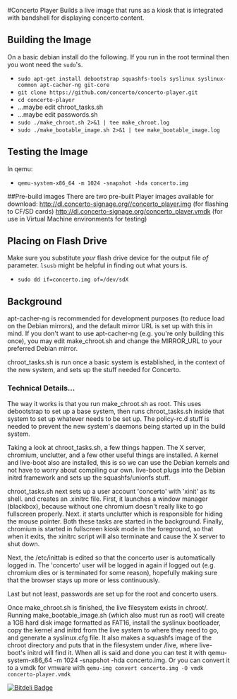 #Concerto Player
Builds a live image that runs as a kiosk that is integrated with bandshell for displaying concerto content.
## Building the Image
On a basic debian install do the following.  If you run in the root terminal then you wont need the `sudo`'s.
* `sudo apt-get install debootstrap squashfs-tools syslinux syslinux-common apt-cacher-ng git-core`
* `git clone https://github.com/concerto/concerto-player.git`
* `cd concerto-player`
* ...maybe edit chroot_tasks.sh
* ...maybe edit passwords.sh
* `sudo ./make_chroot.sh 2>&1 | tee make_chroot.log`
* `sudo ./make_bootable_image.sh 2>&1 | tee make_bootable_image.log`

## Testing the Image
In qemu:
* `qemu-system-x86_64 -m 1024 -snapshot -hda concerto.img`

##Pre-build images
There are two pre-built Player images available for download:
http://dl.concerto-signage.org//concerto_player.img (for flashing to CF/SD cards)
http://dl.concerto-signage.org/concerto_player.vmdk (for use in Virtual Machine environments for testing)

## Placing on Flash Drive
Make sure you substitute *your* flash drive device for the output file _of_ parameter.  `lsusb` might be helpful in finding out what yours is.
* `sudo dd if=concerto.img of=/dev/sdX`
 
## Background
apt-cacher-ng is recommended for development purposes (to reduce load on the Debian mirrors), and the default mirror URL is set up with this in mind. If you don't want to use apt-cacher-ng (e.g. you're only building this once), you may edit make_chroot.sh and change the MIRROR_URL to your preferred Debian mirror.

chroot_tasks.sh is run once a basic system is established, in the context of the new system, and sets up the stuff needed for Concerto.

### Technical Details...

The way it works is that you run make_chroot.sh as root. This uses debootstrap to set up a base system, then runs chroot_tasks.sh inside that system to set up whatever needs to be set up. The policy-rc.d stuff is needed to prevent the new system's daemons being started up in the build system.

Taking a look at chroot_tasks.sh, a few things happen. The X server, chromium, unclutter, and a few other useful things are installed. A kernel and live-boot also are installed, this is so we can use the Debian kernels and not have to worry about compiling our own. live-boot plugs into the Debian initrd framework and sets up the squashfs/unionfs stuff. 

chroot_tasks.sh next sets up a user account 'concerto' with 'xinit' as its shell. and creates an .xinitrc file. First, it launches a window manager (blackbox), because without one chromium doesn't really like to go fullscreen properly. Next. it starts unclutter which is responsible for hiding the mouse pointer. Both these tasks are started in the background. Finally, chromium is started in fullscreen kiosk mode in the foreground, so that when it exits, the xinitrc script will also terminate and cause the X server to shut down.

Next, the /etc/inittab is edited so that the concerto user is automatically logged in. The 'concerto' user will be logged in again if logged out (e.g. chromium dies or is terminated for some reason), hopefully making sure that the browser stays up more or less continuously.

Last but not least, passwords are set up for the root and concerto users.

Once make_chroot.sh is finished, the live filesystem exists in chroot/. Running make_bootable_image.sh (which also must run as root) will create a 1GB hard disk image formatted as FAT16, install the syslinux bootloader, copy the kernel and initrd from the live system to where they need to go, and generate a syslinux.cfg file. It also makes a squashfs image of the chroot directory and puts that in the filesystem under /live, where live-boot's initrd will find it. When all is said and done you can test it with qemu-system-x86_64 -m 1024 -snapshot -hda concerto.img.  Or you can convert it to a vmdk for vmware with `qemu-img convert concerto.img -O vmdk concerto-player.vmdk`




[![Bitdeli Badge](https://d2weczhvl823v0.cloudfront.net/concerto/concerto-player/trend.png)](https://bitdeli.com/free "Bitdeli Badge")

